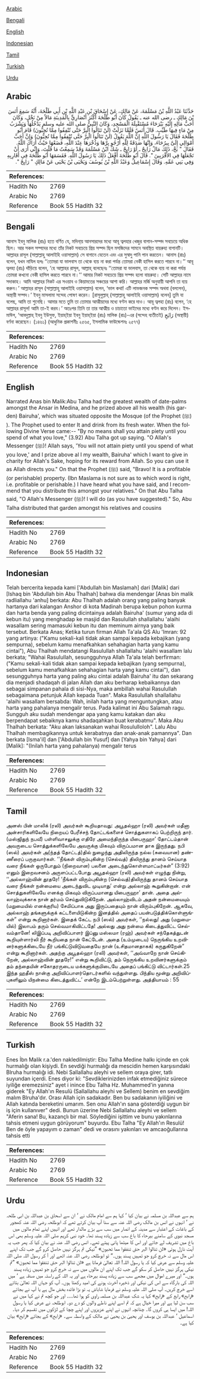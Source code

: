 [Arabic](#arabic)

[Bengali](#bengali)

[English](#english)

[Indonesian](#indonesian)

[Tamil](#tamil)

[Turkish](#turkish)

[Urdu](#urdu)

## Arabic


<div dir="rtl" lang="ar" style={{fontSize:'larger',backgroundColor:'#f8f9fa',padding:20}}>
حَدَّثَنَا عَبْدُ اللَّهِ بْنُ مَسْلَمَةَ، عَنْ مَالِكٍ، عَنْ إِسْحَاقَ بْنِ عَبْدِ اللَّهِ بْنِ أَبِي طَلْحَةَ، أَنَّهُ سَمِعَ أَنَسَ بْنَ مَالِكٍ ـ رضى الله عنه ـ يَقُولُ كَانَ أَبُو طَلْحَةَ أَكْثَرَ أَنْصَارِيٍّ بِالْمَدِينَةِ مَالاً مِنْ نَخْلٍ، وَكَانَ أَحَبُّ مَالِهِ إِلَيْهِ بَيْرَحَاءَ مُسْتَقْبِلَةَ الْمَسْجِدِ، وَكَانَ النَّبِيُّ صلى الله عليه وسلم يَدْخُلُهَا وَيَشْرَبُ مِنْ مَاءٍ فِيهَا طَيِّبٍ‏.‏ قَالَ أَنَسٌ فَلَمَّا نَزَلَتْ ‏(‏لَنْ تَنَالُوا الْبِرَّ حَتَّى تُنْفِقُوا مِمَّا تُحِبُّونَ‏)‏ قَامَ أَبُو طَلْحَةَ فَقَالَ يَا رَسُولَ اللَّهِ إِنَّ اللَّهَ يَقُولُ ‏(‏لَنْ تَنَالُوا الْبِرَّ حَتَّى تُنْفِقُوا مِمَّا تُحِبُّونَ‏)‏ وَإِنَّ أَحَبَّ أَمْوَالِي إِلَىَّ بِيرُحَاءَ، وَإِنَّهَا صَدَقَةٌ لِلَّهِ أَرْجُو بِرَّهَا وَذُخْرَهَا عِنْدَ اللَّهِ، فَضَعْهَا حَيْثُ أَرَاكَ اللَّهُ‏.‏ فَقَالَ ‏"‏ بَخْ، ذَلِكَ مَالٌ رَابِحٌ ـ أَوْ رَايِحٌ ـ شَكَّ ابْنُ مَسْلَمَةَ وَقَدْ سَمِعْتُ مَا قُلْتَ، وَإِنِّي أَرَى أَنْ تَجْعَلَهَا فِي الأَقْرَبِينَ ‏"‏‏.‏ قَالَ أَبُو طَلْحَةَ أَفْعَلُ ذَلِكَ يَا رَسُولَ اللَّهِ‏.‏ فَقَسَمَهَا أَبُو طَلْحَةَ فِي أَقَارِبِهِ وَفِي بَنِي عَمِّهِ‏.‏ وَقَالَ إِسْمَاعِيلُ وَعَبْدُ اللَّهِ بْنُ يُوسُفَ وَيَحْيَى بْنُ يَحْيَى عَنْ مَالِكٍ ‏"‏ رَايِحٌ ‏"‏‏.‏
</div>
<div style={{backgroundColor:'#f8f9fa',padding:20, marginBottom: 10}}><table> <thead> <tr> <th>References:</th> <th></th> </tr> </thead> <tbody><tr><td>Hadith No</td><td>2769</td></tr><tr><td>Arabic No</td><td>2769</td></tr><tr><td>Reference</td><td>Book 55 Hadith 32</td></tr></tbody></table></div>

## Bengali


<div dir="ltr" lang="bn" style={{fontSize:'larger',backgroundColor:'#f8f9fa',padding:20}}>
আনাস ইবনু মালিক (রাঃ) হতে বর্ণিত যে, মদিনা্য় আনসারদের মধ্যে আবূ ত্বলহার খেজুর বাগান-সম্পদ সবচেয়ে অধিক ছিল। আর সকল সম্পদের মধ্যে তাঁর নিকট সবচেয়ে প্রিয় সম্পদ ছিল মসজিদের সামনে অবস্থিত বায়রুহা বাগানটি। আল্লাহর রাসূল (সাল্লাল্লাহু আলাইহি ওয়াসাল্লাম) সে বাগানে যেতেন এবং এর সুস্বাদু পানি পান করতেন। আনাস (রাঃ) বলেন, যখন নাযিল হলঃ ‘‘তোমরা যা ভালবাস তা থেকে ব্যয় না করা পর্যন্ত তোমরা নেকী হাসিল করতে পারবে না।’’ আবূ ত্বলহা (রাঃ) দাঁড়িয়ে বলেন, ‘হে আল্লাহর রাসূল, আল্লাহ্ বলেছেনঃ ‘‘তোমরা যা ভালবাস, তা থেকে ব্যয় না করা পর্যন্ত তোমরা কখনো নেকী হাসিল করতে পারবে না।’’ আমার নিকট সবচেয়ে প্রিয় সম্পদ হলো বায়রুহা। সেটি আল্লাহর নামে সদাকাহ। আমি আল্লাহর নিকট এর সওয়াব ও কিয়ামতের সঞ্চয়ের আশা করি। আল্লাহর মর্জি অনুযায়ী আপনি তা ব্যয় করুন।’ আল্লাহর রাসূল (সাল্লাল্লাহু আলাইহি ওয়াসাল্লাম) বলেন, ‘ভাল কথা! এটি লাভজনক সম্পদ অথবা (বললেন), অস্থায়ী সম্পদ।’ ইবনু মাসলামা সন্দেহ পোষণ করেন। [রাসূলুল্লাহ্ (সাল্লাল্লাহু আলাইহি ওয়াসাল্লাম) বলেন] তুমি যা বলেছ, আমি তা শুনেছি। আমার মতে তুমি তা তোমার আত্মীয়দের মধ্যে বণ্টন করে দাও। আবূ ত্বলহা (রাঃ) বলেন, ‘হে আল্লাহর রাসূল! আমি তা-ই করব।’ অতঃপর তিনি তা তার আত্মীয় ও চাচাতো ভাইদের মধ্যে বণ্টন করে দিলেন। ইসমাঈল, ‘আবদুল্লাহ্ ইবনু ইউসুফ, ইয়াহ্ইয়া ইবনু ইয়াহ্ইয়া (রাঃ) মালিক (রাঃ)-এর (সন্দেহ ব্যতীতই) رَايَحِ (অস্থায়ী) বর্ণনা করেছেন। (১৪৬১) (আধুনিক প্রকাশনীঃ ২৫৬৫, ইসলামিক ফাউন্ডেশনঃ ২৫৭৭)
</div>
<div style={{backgroundColor:'#f8f9fa',padding:20, marginBottom: 10}}><table> <thead> <tr> <th>References:</th> <th></th> </tr> </thead> <tbody><tr><td>Hadith No</td><td>2769</td></tr><tr><td>Arabic No</td><td>2769</td></tr><tr><td>Reference</td><td>Book 55 Hadith 32</td></tr></tbody></table></div>

## English


<div dir="ltr" lang="en" style={{fontSize:'larger',backgroundColor:'#f8f9fa',padding:20}}>
Narrated Anas bin Malik:Abu Talha had the greatest wealth of date-palms amongst the Ansar in Medina, and he prized above all his wealth (his garden) Bairuha', which was situated opposite the Mosque (of the Prophet (ﷺ) ). The Prophet used to enter It and drink from its fresh water. When the following Divine Verse came:-- "By no means shall you attain piety until you spend of what you love," (3.92) Abu Talha got up saying. "O Allah's Messenger (ﷺ)! Allah says, 'You will not attain piety until you spend of what you love,' and I prize above al I my wealth, Bairuha' which I want to give in charity for Allah's Sake, hoping for its reward from Allah. So you can use it as Allah directs you." On that the Prophet (ﷺ) said, "Bravo! It is a profitable (or perishable) property. (Ibn Maslama is not sure as to which word is right, i.e. profitable or perishable.) I have heard what you have said, and I recommend that you distribute this amongst your relatives." On that Abu Talha said, "O Allah's Messenger (ﷺ)! I will do (as you have suggested)." So, Abu Talha distributed that garden amongst his relatives and cousins
</div>
<div style={{backgroundColor:'#f8f9fa',padding:20, marginBottom: 10}}><table> <thead> <tr> <th>References:</th> <th></th> </tr> </thead> <tbody><tr><td>Hadith No</td><td>2769</td></tr><tr><td>Arabic No</td><td>2769</td></tr><tr><td>Reference</td><td>Book 55 Hadith 32</td></tr></tbody></table></div>

## Indonesian


<div dir="ltr" lang="id" style={{fontSize:'larger',backgroundColor:'#f8f9fa',padding:20}}>
Telah bercerita kepada kami ['Abdullah bin Maslamah] dari [Malik] dari [Ishaq bin 'Abdullah bin Abu Thalhah] bahwa dia mendengar [Anas bin malik radliallahu 'anhu] berkata: Abu Thalhah adalah orang yang paling banyak hartanya dari kalangan Anshor di kota Madinah berupa kebun pohon kurma dan harta benda yang paling dicintainya adalah Bairuha' (sumur yang ada di kebun itu) yang menghadap ke masjid dan Rasulullah shallallahu 'alaihi wasallam sering mamasuki kebun itu dan meminum airnya yang baik tersebut. Berkata Anas; Ketika turun firman Allah Ta'ala QS Alu 'Imran: 92 yang artinya: ("Kamu sekali-kali tidak akan sampai kepada kebajikan (yang sempurna), sebelum kamu menafkahkan sehahagian harta yang kamu cintai"), Abu Thalhah mendatangi Rasulullah shallallahu 'alaihi wasallam lalu berkata; "Wahai Rasulullah, sesungguhnya Allah Ta'ala telah berfirman: ("Kamu sekali-kali tidak akan sampai kepada kebajikan (yang sempurna), sebelum kamu menafkahkan sehahagian harta yang kamu cintai"), dan sesungguhnya harta yang paling aku cintai adalah Bairuha' itu dan sekarang dia menjadi shadaqah di jalan Allah dan aku berharap kebaikannya dan sebagai simpanan pahala di sisi-Nya, maka ambillah wahai Rasulullah sebagaimana petunjuk Allah kepada Tuan". Maka Rasulullah shallallahu 'alaihi wasallam bersabda: Wah, inilah harta yang menguntungkan, atau harta yang pahalanya mengalir terus. Pada kalimat ini Abu Salamah ragu. Sungguh aku sudah mendengar apa yang kamu katakan dan aku berpendapat sebaiknya kamu shadaqahkan buat kerabatmu". Maka Abu Thalhah berkata: "Aku akan laksanakan wahai Rosululloloh". Lalu Abu Thalhah membagikannya untuk kerabatnya dan anak-anak pamannya". Dan berkata [Isma'il] dan ['Abdullah bin Yusuf] dan [Yahya bin Yahya] dari [Malik]: "(Inilah harta yang pahalanya) mengalir terus
</div>
<div style={{backgroundColor:'#f8f9fa',padding:20, marginBottom: 10}}><table> <thead> <tr> <th>References:</th> <th></th> </tr> </thead> <tbody><tr><td>Hadith No</td><td>2769</td></tr><tr><td>Arabic No</td><td>2769</td></tr><tr><td>Reference</td><td>Book 55 Hadith 32</td></tr></tbody></table></div>

## Tamil


<div dir="ltr" lang="ta" style={{fontSize:'larger',backgroundColor:'#f8f9fa',padding:20}}>
அனஸ் பின் மாலிக் (ரலி) அவர்கள் கூறியதாவது: அபூதல்ஹா (ரலி) அவர்கள் மதீனா அன்சாரிகளிலேயே நிறையப் பேரீச்சந் தோட்டங்களைச் சொத்துகளாகப் பெற்றிருந் தார். (மஸ்ஜிதுந் நபவீ) பள்ளிவாசலுக்கு எதிரே அமைந்திருந்த யிபைருஹா’ தோட்டம்தான் அவருடைய சொத்துக்களிலேயே அவருக்கு மிகவும் விருப்பமான தாக இருந்தது. நபி (ஸல்) அவர்கள் அ(ந்தத் தோட்டத்)தில் நுழைந்து அதிலிருந்த நல்ல (சுவையான) தண்ணீரைப் பருகுவார்கள். ‘‘நீங்கள் விரும்புகின்ற (செல்வத்) திலிருந்து தானம் செய்யாத வரை நீங்கள் ஒருபோதும் (நிறைவான) பலனை அடைந்துகொள்ளமாட்டீர்கள்” (3:92) எனும் இறைவசனம் அருளப்பட்டபோது அபூதல்ஹா (ரலி) அவர்கள் எழுந்து நின்று, ‘‘அல்லாஹ்வின் தூதரே! ‘நீங்கள் விரும்புகின்ற (செல்வத்)திலிருந்து தானம் செய்யாத வரை நீங்கள் நன்மையை அடைந்துவிட முடியாது’ என்று அல்லாஹ் கூறுகின்றான். என் சொத்துகளிலேயே எனக்கு மிகவும் விருப்பமானது யிபைருஹா’ தான். அதை அல்லாஹ்வுக்காக நான் தர்மம் செய்துவிடுகிறேன். அல்லாஹ்விடம் அதன் நன்மையையும் (மறுமையில் எனக்குரிய) சேமிப்பாக அது இருப்பதையும் நான் விரும்புகிறேன். ஆகவே, அல்லாஹ் தங்களுக்குக் கட்டளையிடுகின்ற இனத்தில் அதைப் பயன்படுத்திக்கொள்ளுங்கள்” என்று கூறினார்கள். இதைக் கேட்ட நபி (ஸல்) அவர்கள், ‘‘நல்லது! அது (மறுமையில்) இலாபம் தரும் செல்வமாகிவிட்டதே! அல்லது அது நன்மை கிடைத்துவிட்ட செல்வம்தானே! லிஇப்படி அறிவிப்பாளர் இப்னு மஸ்லமா (ரஹ்) அவர்கள் சந்தேகத்துடன் கூறியுள்ளார்லி நீர் கூறியதை நான் கேட்டேன். அதை (உம்முடைய) நெருங்கிய உறவினர்களுக்கிடையே நீர் பங்கிட்டுவிடுவதையே நான் (உசிதமானதாகக்) கருதுகிறேன்” என்று கூறினார்கள். அதற்கு அபூதல்ஹா (ரலி) அவர்கள், ‘‘அவ்வாறே நான் செய்கிறேன், அல்லாஹ்வின் தூதரே!” என்று கூறிவிட்டு, தம் நெருங்கிய உறவினர்களுக்கும் தம் தந்தையின் சகோதரருடைய மக்களுக்குமிடையே அதைப் பங்கிட்டு விட்டார்கள்.25 இந்த ஹதீஸ் நான்கு அறிவிப்பாளர்தொடர்களில் வந்துள்ளது. பிந்திய மூன்று அறிவிப்புகளிலும் யிநன்மை கிடைத்துவிட்ட’ என்றே இடம்பெற்றுள்ளது. அத்தியாயம் : 55
</div>
<div style={{backgroundColor:'#f8f9fa',padding:20, marginBottom: 10}}><table> <thead> <tr> <th>References:</th> <th></th> </tr> </thead> <tbody><tr><td>Hadith No</td><td>2769</td></tr><tr><td>Arabic No</td><td>2769</td></tr><tr><td>Reference</td><td>Book 55 Hadith 32</td></tr></tbody></table></div>

## Turkish


<div dir="ltr" lang="tr" style={{fontSize:'larger',backgroundColor:'#f8f9fa',padding:20}}>
Enes İbn Malik r.a.'den nakledilmiştir: Ebu Talha Medine halkı içinde en çok hurmalığı olan kişiydi. En sevdiği hurmalığı da mescidin hemen karşısındaki Blruha hurmalığı idi. Nebi Sallallahu aleyhi ve sellem oraya girer, tatlı suyundan içerdi. Enes diyor ki: "Sevdiklerinizden infak etmediğiniz sürece iyiliğe eremezsiniz" ayet i inince Ebu Talha Hz. Muhammed'in yanına giderek "Ey Allah'ın Resulü (Sallallahu aleyhi ve Sellem) benim en sevdiğim malım Blruha'dır. Orası Allah için sadakadır. Ben bu sadakanın iyiliğini ve Allah katında bereketini umarım. Sen onu Allah'ın sana gösterdiği uygun bir iş için kullanıver" dedi. Bunun üzerine Nebi Sallallahu aleyhi ve sellem "Aferin sana! Bu, kazançlı bir mal. Söylediğini işittim ve bunu yakınlarına tahsis etmeni uygun görüyorum" buyurdu. Ebu Talha "Ey Allah'ın Resulü! Ben de öyle yapayım o zaman" dedi ve orasını yakınları ve amcaoğullarına tahsis etti
</div>
<div style={{backgroundColor:'#f8f9fa',padding:20, marginBottom: 10}}><table> <thead> <tr> <th>References:</th> <th></th> </tr> </thead> <tbody><tr><td>Hadith No</td><td>2769</td></tr><tr><td>Arabic No</td><td>2769</td></tr><tr><td>Reference</td><td>Book 55 Hadith 32</td></tr></tbody></table></div>

## Urdu


<div dir="rtl" lang="ur" style={{fontSize:'larger',backgroundColor:'#f8f9fa',padding:20}}>
ہم سے عبداللہ بن مسلمہ نے بیان کیا ‘ کہا ہم سے امام مالک نے ‘ ان سے اسحاق بن عبداللہ بن ابی طلحہ نے ‘ انہوں نے انس بن مالک رضی اللہ عنہ سے سنا آپ بیان کرتے تھے کہ ابوطلحہ رضی اللہ عنہ کھجور کے باغات کے اعتبار سے مدینہ کے انصار میں سب سے بڑے مالدار تھے اور انہیں اپنے تمام مالوں میں مسجد نبوی کے سامنے بیرحاء کا باغ سب سے زیادہ پسند تھا۔ خود نبی کریم صلی اللہ علیہ وسلم بھی اس باغ میں تشریف لے جاتے اور اس کا میٹھا پانی پیتے تھے۔ انس رضی اللہ عنہ نے بیان کیا کہ پھر جب یہ آیت نازل ہوئی «لن تنالوا البر حتى تنفقوا مما تحبون‏» ”نیکی تم ہرگز نہیں حاصل کرو گے جب تک اپنے اس مال سے نہ خرچ کرو جو تمہیں پسند ہوں۔“ تو ابوطلحہ رضی اللہ عنہ اٹھے اور آ کر رسول اللہ صلی اللہ علیہ وسلم سے عرض کیا کہ یا رسول اللہ! اللہ تعالیٰ فرماتا ہے «لن تنالوا البر حتى تنفقوا مما تحبون‏» ”تم نیکی ہرگز نہیں حاصل کر سکو گے جب تک اپنے ان مالوں میں سے نہ خرچ کرو جو تمہیں زیادہ پسند ہوں۔“ اور میرے اموال میں مجھے سب سے زیادہ پسند بیرحاء ہے اور یہ اللہ کے راستہ میں صدقہ ہے ‘ میں اللہ کی بارگاہ سے اس کی نیکی اور ذخیرہ آخرت ہونے کی امید رکھتا ہوں۔ آپ کو جہاں اللہ تعالیٰ بتائے اسے خرچ کریں۔ آپ صلی اللہ علیہ وسلم نے فرمایا شاباش یہ تو بڑا فائدہ بخش مال ہے یا آپ نے بجائے «رابح» رابع کے «رايح» کہا یہ شک عبداللہ بن مسلمہ راوی کو ہوا تھا۔۔۔ اور جو کچھ تم نے کہا میں نے سب سن لیا ہے اور میرا خیال ہے کہ تم اسے اپنے ناطے والوں کو دے دو۔ ابوطلحہ نے عرض کیا یا رسول اللہ! میں ایسا ہی کروں گا۔ چنانچہ انہوں نے اپنے عزیزوں اور اپنے چچا کے لڑکوں میں تقسیم کر دیا۔ اسماعیل ‘ عبداللہ بن یوسف اور یحییٰ بن یحییٰ نے مالک کے واسطہ سے۔ «رابح» کے بجائے «رايح» بیان کیا ہے۔
</div>
<div style={{backgroundColor:'#f8f9fa',padding:20, marginBottom: 10}}><table> <thead> <tr> <th>References:</th> <th></th> </tr> </thead> <tbody><tr><td>Hadith No</td><td>2769</td></tr><tr><td>Arabic No</td><td>2769</td></tr><tr><td>Reference</td><td>Book 55 Hadith 32</td></tr></tbody></table></div>